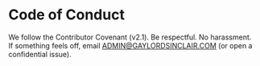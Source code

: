 # Code of Conduct
We follow the Contributor Covenant (v2.1). Be respectful. No harassment.  
If something feels off, email ADMIN@GAYLORDSINCLAIR.COM (or open a confidential issue).
